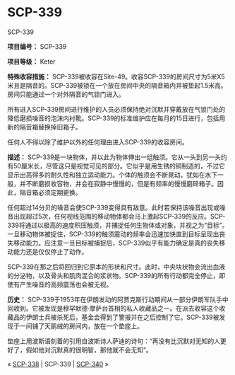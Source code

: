 # SCP-339
                        




SCP-339



**项目编号：** SCP-339

**项目等级：** Keter

**特殊收容措施：** SCP-339被收容在Site-49。收容SCP-339的房间尺寸为5米X5米且是隔音的。SCP-339被锁在一个放在房间中央的隔音箱内并被垫起1.5米高。房间只能通过一个对外隔音的气锁门进入。

所有进入SCP-339房间进行维护的人员必须保持绝对沉默并穿戴放在气锁门处的降低磨损噪音的泡沫内衬靴。SCP-339的标准维护应在每月的15日进行，包括用新的隔音箱替换掉旧箱子。

任何人不得以除了维护以外的任何理由进入SCP-339的收容房间。

**描述：** SCP-339是一块物体，并以此为物体伸出一组触须。它从一头到另一头约有50厘米长，尽管这只是视觉可见的部分。它似乎是用生锈的铜制造的，不过它显示出高得多的耐久性和独立运动能力。个体的触须会不断晃动，犹如在水下一般，并不断磨损收容物，并会在寂静中慢慢的，但是有频率的慢慢磨碎箱子。因此，隔音箱必须定期更换。

任何超过14分贝的噪音会使SCP-339变得具有敌意。此时若保持该噪音出现或噪音出现超过5次，任何视线范围的移动物体都会马上激起SCP-339的反应。SCP-339将通过以极高的速度积压触须，并捕捉任何生物体或对象，并视之为“目标”。一旦移动物体被捉住，SCP-339的触须震动的频率会迅速加快直到目标呈现出丧失移动能力。应注意一旦目标被捕捉后，SCP-339似乎有能力确定是真的丧失移动能力还是仅仅停止了动作。

SCP-339在那之后将回归到它原本的形状和尺寸。此时，中央块状物会流出血液的分泌物，以及骨头和肌肉混合的浆状物。SCP-339的所有行动都完全停止，即使有产生噪音的高频震荡也会被无视。

**历史：** SCP-339于1953年在伊朗发动的阿贾克斯行动期间从一部分伊朗军队手中回收到。它被发现是穆罕默德·摩萨台首相的私人收藏品之一。在派去收容这个收藏品的伊朗士兵被杀死后，基金会得到了警报并在之后控制了它。SCP-339被发现于一间铺了天鹅绒的房间内，放在一个垫座上。

垫座上用波斯语刻着的引用自波斯诗人萨迪的诗句：“再没有比沉默对无知的人更好了，假如他对沉默真的很明智，那他就不会无知”。



« [SCP-338](/scp-338) | SCP-339 | [SCP-340](/scp-340) »





                    